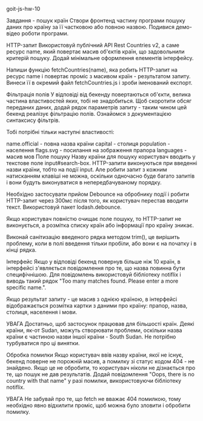 goit-js-hw-10

Завдання - пошук країн
Створи фронтенд частину програми пошуку даних про країну за її частковою або повною назвою. Подивися демо-відео роботи програми.

HTTP-запит
Використовуй публічний API Rest Countries v2, а саме ресурс name, який повертає масив об'єктів країн, що задовольнили критерій пошуку. Додай мінімальне оформлення елементів інтерфейсу.

Напиши функцію fetchCountries(name), яка робить HTTP-запит на ресурс name і повертає проміс з масивом країн - результатом запиту. Винеси її в окремий файл fetchCountries.js і зроби іменований експорт.

Фільтрація полів
У відповіді від бекенду повертаються об'єкти, велика частина властивостей яких, тобі не знадобиться. Щоб скоротити обсяг переданих даних, додай рядок параметрів запиту - таким чином цей бекенд реалізує фільтрацію полів. Ознайомся з документацією синтаксису фільтрів.

Тобі потрібні тільки наступні властивості:

name.official - повна назва країни
capital - столиця
population - населення
flags.svg - посилання на зображення прапора
languages - масив мов
Поле пошуку
Назву країни для пошуку користувач вводить у текстове поле input#search-box. HTTP-запити виконуються при введенні назви країни, тобто на події input. Але робити запит з кожним натисканням клавіші не можна, оскільки одночасно буде багато запитів і вони будуть виконуватися в непередбачуваному порядку.

Необхідно застосувати прийом Debounce на обробнику події і робити HTTP-запит через 300мс після того, як користувач перестав вводити текст. Використовуй пакет lodash.debounce.

Якщо користувач повністю очищає поле пошуку, то HTTP-запит не виконується, а розмітка списку країн або інформації про країну зникає.

Виконай санітизацію введеного рядка методом trim(), це вирішить проблему, коли в полі введення тільки пробіли, або вони є на початку і в кінці рядка.

Інтерфейс
Якщо у відповіді бекенд повернув більше ніж 10 країн, в інтерфейсі з'являється повідомлення про те, що назва повинна бути специфічнішою. Для повідомлень використовуй бібліотеку notiflix і виводь такий рядок "Too many matches found. Please enter a more specific name.".

Якщо результат запиту - це масив з однією країною, в інтерфейсі відображається розмітка картки з даними про країну: прапор, назва, столиця, населення і мови.

УВАГА
Достатньо, щоб застосунок працював для більшості країн. Деякі країни, як-от Sudan, можуть створювати проблеми, оскільки назва країни є частиною назви іншої країни - South Sudan. Не потрібно турбуватися про ці винятки.

Обробка помилки
Якщо користувач ввів назву країни, якої не існує, бекенд поверне не порожній масив, а помилку зі статус кодом 404 - не знайдено. Якщо це не обробити, то користувач ніколи не дізнається про те, що пошук не дав результатів. Додай повідомлення "Oops, there is no country with that name" у разі помилки, використовуючи бібліотеку notiflix.

УВАГА
Не забувай про те, що fetch не вважає 404 помилкою, тому необхідно явно відхилити проміс, щоб можна було зловити і обробити помилку.
